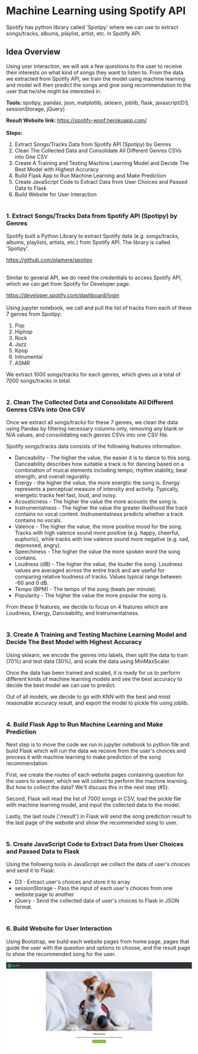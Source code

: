 # Machine Learning using Spotify API

Spotify has python library called 'Spotipy' where we can use to extract songs/tracks, albums, playlist, artist, etc. in Spotify API.
<br>

## Idea Overview

Using user interaction, we will ask a few questions to the user to receive their interests on what kind of songs they want to listen to. From the data we extracted from Spotify API, we train the model using machine learning and model will then predict the songs and give song recommendation to the user that he/she might be interested in.

<b>Tools: </b> spotipy, pandas, json, matplotlib, sklearn, joblib, flask, javascript(D3, sessionStorage, jQuery)

<b>Result Website link: </b> https://spotify-woof.herokuapp.com/
<br><br>
<b> Steps: </b>
1. Extract Songs/Tracks Data from Spotify API (Spotipy) by Genres
2. Clean The Collected Data and Consolidate All Different Genres CSVs into One CSV
3. Create A Training and Testing Machine Learning Model and Decide The Best Model with Highest Accuracy
4. Build Flask App to Run Machine Learning and Make Prediction
5. Create JavaScript Code to Extract Data from User Choices and Passed Data to Flask
6. Build Website for User Interaction
<br><br>

### 1. Extract Songs/Tracks Data from Spotify API (Spotipy) by Genres

Spotify built a Python Library to extract Spotify data (e.g. songs/tracks, albums, playlists, artists, etc.) from Spotify API. The library is called 'Spotipy'. 

https://github.com/plamere/spotipy
<br><br>

Similar to general API, we do need the credentials to access Spotify API, which we can get from Spotify for Developer page.

https://developer.spotify.com/dashboard/login
<br><br>
Using jupyter notebook, we call and pull the list of tracks from each of these 7 genres from Spotipy:
1. Pop
2. Hiphop
3. Rock
4. Jazz
5. Kpop
6. Intrumental
7. ASMR

We extract 1000 songs/tracks for each genres, which gives us a total of 7000 songs/tracks in total.
<br><br>
### 2. Clean The Collected Data and Consolidate All Different Genres CSVs into One CSV

Once we extract all songs/tracks for these 7 genres, we clean the data using Pandas by filtering necessary columns only, removing any blank or N/A values, and consolidating each genres CSVs into one CSV file.

Spotify songs/tracks data consists of the following features information:
- Danceability - The higher the value, the easier it is to dance to this song. Danceability describes how suitable a track is for dancing based on a combination of muical elements including tempo, rhythm stability, beat strength, and overall regurality.
- Energy - the higher the value, the more energtic the song is. Energy represents a perceptual measure of intensity and activity. Typically, energetic tracks feel fast, loud, and noisy.
- Acousticness - The higher the value the more acoustic the song is.
- Instrumentalness - The higher the value the greater likelihood the track contains no vocal content. Instrumentalness predicts whether a track contains no vocals.
- Valence - The higher the value, the more positive mood for the song. Tracks with high valence sound more positive (e.g. happy, cheerful, euphoric), while tracks with low valence sound more negative (e.g. sad, depressed, angry).
- Speechiness - The higher the value the more spoken word the song contains.
- Loudness (dB) - The higher the value, the louder the song. Loudness values are averaged across the entire track and are useful for comparing relative loudness of tracks. Values typical range between -60 and 0 dB.
- Tempo (BPM) - The tempo of the song (beats per minute).
- Popularity - The higher the value the more popular the song is.

From these 9 features, we decide to focus on 4 features which are Loudness, Energy, Danceability, and Instrumentalness.
<br><br>
### 3. Create A Training and Testing Machine Learning Model and Decide The Best Model with Highest Accuracy

Using sklearn, we encode the genres into labels, then split the data to train (70%) and test data (30%), and scale the data using MinMaxScaler. 

Once the data has been trained and scaled, it is ready for us to perform different kinds of machine learning models and see the best accuracy to decide the best model we can use to predict.

Out of all models, we decide to go with KNN with the best and most reasonable accuracy result, and export the model to pickle file using joblib.
<br><br>
### 4. Build Flask App to Run Machine Learning and Make Prediction

Next step is to move the code we run in jupyter notebook to python file and build Flask which will run the data we receive from the user's choices and process it with machine learning to make prediction of the song recommendation.

First, we create the routes of each website pages containing question for the users to answer, which we will collect to perform the machine learning. But how to collect the data? We'll discuss this in the next step (#5).

Second, Flask will read the list of 7000 songs in CSV, load the pickle file with machine learning model, and input the collected data to the model.

Lastly, the last route ('/result') in Flask will send the song prediction result to the last page of the website and show the recommended song to user.
<br><br>
### 5. Create JavaScript Code to Extract Data from User Choices and Passed Data to Flask

Using the following tools in JavaScript we collect the data of user's choices and send it to Flask:
- D3 - Extract user's choices and store it to array
- sessionStorage - Pass the input of each user's choices from one website page to another
- jQuery - Send the collected data of user's choices to Flask in JSON format.
<br><br>
### 6. Build Website for User Interaction

Using Bootstrap, we build each website pages from home page, pages that guide the user with the question and options to choose, and the result page to show the recommended song for the user.

![SpotifyWoof_Homepage](screenshots/spotify_website_homepage.png)



